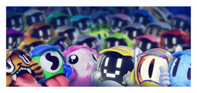 ![Banner which contains a lot of bots, which are the mascots of BLAST.tv](https://github.com/blastorg/.github/blob/main/assets/bots.png?raw=true)
